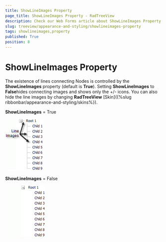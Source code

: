 ```yaml
---
title: ShowLineImages Property
page_title: ShowLineImages Property - RadTreeView
description: Check our Web Forms article about ShowLineImages Property.
slug: treeview/appearance-and-styling/showlineimages-property
tags: showlineimages,property
published: True
position: 8
---
```


# ShowLineImages Property



The existence of lines connecting Nodes is controlled by the **ShowLineImages** property (default is **True**). Setting **ShowLineImages** to **False**hides connecting images and shows only the +/- icons. You can also hide the line images by changing **RadTreeView** [Skin]({%slug ribbonbar/appearance-and-styling/skins%}).

**ShowLineImages** = True


![RadTreeView Show Line Images True](images/treeview_appearanceshowlineimagestrue.png)

**ShowLineImages** = False


![RadTreeView Show Line Images Flase](images/treeview_appearanceshowlineimagesfalse.png)
